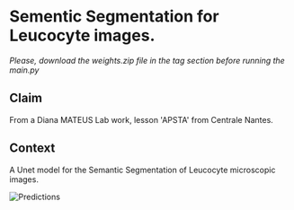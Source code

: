 # Sementic Segmentation for Leucocyte images.

*Please, download the weights.zip file in the tag section before running the main.py*

## Claim
From a Diana MATEUS Lab work, lesson 'APSTA' from Centrale Nantes.

## Context
A Unet model for the Semantic Segmentation of Leucocyte microscopic images.

![Predictions](https://github.com/user-attachments/assets/d0181b2a-d9e8-42c4-b6b5-89e08f50b830)

